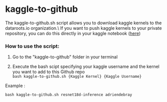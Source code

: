 # kaggle-to-github
The kaggle-to-github.sh script allows you to download kaggle kernels to the dataroots.io organization.\ 
If you want to push kaggle kernels to your private repository, you can do this directly in your kaggle notebook ([here](https://www.kaggle.com/product-feedback/295170)) 

### How to use the script:

1. Go to the "kaggle-to-github" folder in your terminal

2. Execute the bash scipt specifying your kaggle username and the kernel you want to add to this Github repo\
``` bash kaggle-to-github.sh {Kaggle Kernel} {Kaggle Username} ```

Example :

``` bash kaggle-to-github.sh resnet18d-inference adriendebray ```
